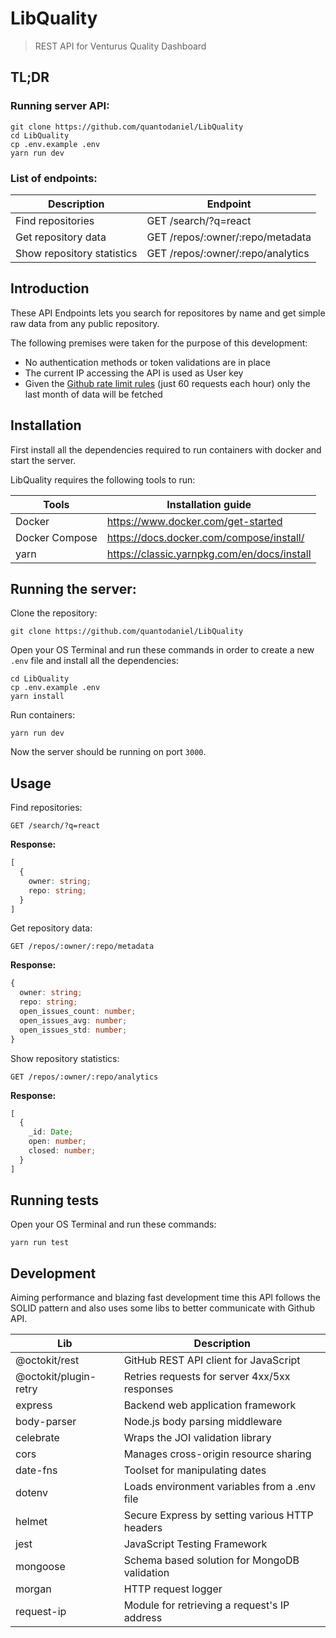 # LibQuality

> REST API for Venturus Quality Dashboard

## TL;DR

### Running server API:

```shell
git clone https://github.com/quantodaniel/LibQuality
cd LibQuality
cp .env.example .env
yarn run dev
```

### List of endpoints:

| Description                | Endpoint                          |
| -------------------------- | --------------------------------- |
| Find repositories          | GET /search/?q=react              |
| Get repository data        | GET /repos/:owner/:repo/metadata  |
| Show repository statistics | GET /repos/:owner/:repo/analytics |

## Introduction

These API Endpoints lets you search for repositores by name and get simple raw data from any public repository.

The following premises were taken for the purpose of this development:

- No authentication methods or token validations are in place
- The current IP accessing the API is used as User key
- Given the [Github rate limit rules](https://docs.github.com/en/free-pro-team@latest/rest/reference/rate-limit) (just 60 requests each hour) only the last month of data will be fetched

## Installation

First install all the dependencies required to run containers with docker and start the server.

LibQuality requires the following tools to run:

| Tools          | Installation guide                          |
| -------------- | ------------------------------------------- |
| Docker         | https://www.docker.com/get-started          |
| Docker Compose | https://docs.docker.com/compose/install/    |
| yarn           | https://classic.yarnpkg.com/en/docs/install |

## Running the server:

Clone the repository:

```shell
git clone https://github.com/quantodaniel/LibQuality
```

Open your OS Terminal and run these commands in order to create a new `.env` file and install all the dependencies:

```shell
cd LibQuality
cp .env.example .env
yarn install
```

Run containers:

```shell
yarn run dev
```

Now the server should be running on port `3000`.

## Usage

Find repositories:

```
GET /search/?q=react
```

**Response:**

```ts
[
  {
    owner: string;
    repo: string;
  }
]
```

Get repository data:

```
GET /repos/:owner/:repo/metadata
```

**Response:**

```ts
{
  owner: string;
  repo: string;
  open_issues_count: number;
  open_issues_avg: number;
  open_issues_std: number;
}
```

Show repository statistics:

```
GET /repos/:owner/:repo/analytics
```

**Response:**

```ts
[
  {
    _id: Date;
    open: number;
    closed: number;
  }
]
```

## Running tests

Open your OS Terminal and run these commands:

```shell
yarn run test
```

## Development

Aiming performance and blazing fast development time this API follows the SOLID pattern and also uses some libs to better communicate with Github API.

| Lib                   | Description                                    |
| --------------------- | ---------------------------------------------- |
| @octokit/rest         | GitHub REST API client for JavaScript          |
| @octokit/plugin-retry | Retries requests for server 4xx/5xx responses  |
| express               | Backend web application framework              |
| body-parser           | Node.js body parsing middleware                |
| celebrate             | Wraps the JOI validation library               |
| cors                  | Manages cross-origin resource sharing          |
| date-fns              | Toolset for manipulating dates                 |
| dotenv                | Loads environment variables from a .env file   |
| helmet                | Secure Express by setting various HTTP headers |
| jest                  | JavaScript Testing Framework                   |
| mongoose              | Schema based solution for MongoDB validation   |
| morgan                | HTTP request logger                            |
| request-ip            | Module for retrieving a request's IP address   |
